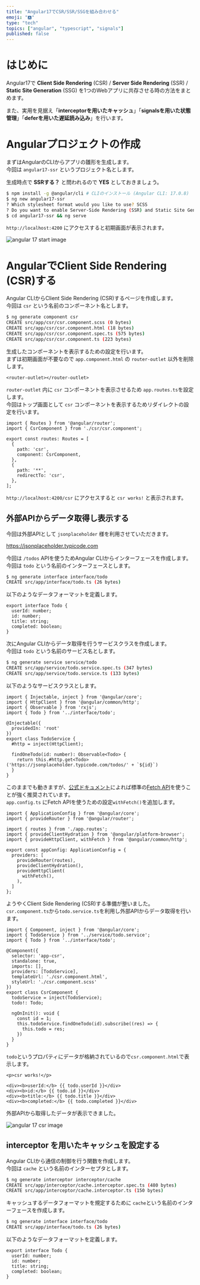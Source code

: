 ```yaml
---
title: "Angular17でCSR/SSR/SSGを組み合わせる"
emoji: "🅰️"
type: "tech"
topics: ["angular", "typescript", "signals"]
published: false
---
```


# はじめに
Angular17で **Client Side Rendering** (CSR) / **Server Side Rendering** (SSR) / **Static Site Generation** (SSG) を1つのWebアプリに共存させる時の方法をまとめます。

また、実用を見据え「**interceptorを用いたキャッシュ**」「**signalsを用いた状態管理**」「**deferを用いた遅延読み込み**」を行います。  

# Angularプロジェクトの作成
まずはAngularのCLIからアプリの雛形を生成します。  
今回は `angular17-ssr` というプロジェクト名とします。  

生成時点で **SSRする？** と問われるので **YES** としておきましょう。  

```sh
$ npm install -g @angular/cli # CLIのインストール (Angular CLI: 17.0.8)
$ ng new angular17-ssr
? Which stylesheet format would you like to use? SCSS
? Do you want to enable Server-Side Rendering (SSR) and Static Site Generation (SSG/Prerendering)? Yes
$ cd angular17-ssr && ng serve
```

`http://localhost:4200` にアクセスすると初期画面が表示されます。  

![angular 17 start image](/images/angular17-start.png)

# AngularでClient Side Rendering (CSR)する
Angular CLIからClient Side Rendering (CSR)するページを作成します。  
今回は `csr` という名前のコンポーネント名とします。  

```sh
$ ng generate component csr
CREATE src/app/csr/csr.component.scss (0 bytes)
CREATE src/app/csr/csr.component.html (18 bytes)
CREATE src/app/csr/csr.component.spec.ts (575 bytes)
CREATE src/app/csr/csr.component.ts (223 bytes)
```

生成したコンポーネントを表示するための設定を行います。  
まずは初期画面が不要なので `app.component.html` の `router-outlet` 以外を削除します。  

```html: app.component.html
<router-outlet></router-outlet>
```

`router-outlet` 内に `csr` コンポーネントを表示させるため `app.routes.ts`を設定します。  
今回はトップ画面として `csr` コンポーネントを表示するためリダイレクトの設定を行います。  

```ts: app.routes.ts
import { Routes } from '@angular/router';
import { CsrComponent } from './csr/csr.component';

export const routes: Routes = [
  {
    path: 'csr',
    component: CsrComponent,
  },
  {
    path: '**',
    redirectTo: 'csr',
  },
];
```

`http://localhost:4200/csr` にアクセスすると `csr works!` と表示されます。  

## 外部APIからデータ取得し表示する
今回は外部APIとして `jsonplaceholder` 様を利用させていただきます。  

https://jsonplaceholder.typicode.com

今回は `/todos` APIを使うためAngular CLIからインターフェースを作成します。  
今回は `todo` という名前のインターフェースとします。  

```sh
$ ng generate interface interface/todo
CREATE src/app/interface/todo.ts (26 bytes)
```

以下のようなデータフォーマットを定義します。  

```ts: interface/todo.ts
export interface Todo {
  userId: number;
  id: number;
  title: string;
  completed: boolean;
}
```

次にAngular CLIからデータ取得を行うサービスクラスを作成します。  
今回は `todo` という名前のサービス名とします。  

```sh
$ ng generate service service/todo
CREATE src/app/service/todo.service.spec.ts (347 bytes)
CREATE src/app/service/todo.service.ts (133 bytes)
```

以下のようなサービスクラスとします。

```ts: service/todo.service.ts
import { Injectable, inject } from '@angular/core';
import { HttpClient } from '@angular/common/http';
import { Observable } from 'rxjs';
import { Todo } from '../interface/todo';

@Injectable({
  providedIn: 'root'
})
export class TodoService {
  #http = inject(HttpClient);

  findOneTodo(id: number): Observable<Todo> {
    return this.#http.get<Todo>('https://jsonplaceholder.typicode.com/todos/' + `${id}`)
  }
}
```

このままでも動きますが、[公式ドキュメント](https://angular.io/api/common/http/provideHttpClient#description)によれば標準の[Fetch API](https://developer.mozilla.org/en-US/docs/Web/API/Fetch_API)を使うことが強く推奨されています。  
`app.config.ts` にFetch APIを使うための設定`withFetch()`を追加します。  

```ts: app.config.ts
import { ApplicationConfig } from '@angular/core';
import { provideRouter } from '@angular/router';

import { routes } from './app.routes';
import { provideClientHydration } from '@angular/platform-browser';
import { provideHttpClient, withFetch } from '@angular/common/http';

export const appConfig: ApplicationConfig = {
  providers: [
    provideRouter(routes),
    provideClientHydration(),
    provideHttpClient(
      withFetch(),
    ),
  ]
};
```

ようやくClient Side Rendering (CSR)する準備が整いました。  
`csr.component.ts`から`todo.service.ts`を利用し外部APIからデータ取得を行います。  

```ts: csr/csr.component.ts
import { Component, inject } from '@angular/core';
import { TodoService } from '../service/todo.service';
import { Todo } from '../interface/todo';

@Component({
  selector: 'app-csr',
  standalone: true,
  imports: [],
  providers: [TodoService],
  templateUrl: './csr.component.html',
  styleUrl: './csr.component.scss'
})
export class CsrComponent {
  todoService = inject(TodoService);
  todo!: Todo;

  ngOnInit(): void {
    const id = 1;
    this.todoService.findOneTodo(id).subscribe((res) => {
      this.todo = res;
    })
  }
}
```

`todo`というプロパティにデータが格納されているので`csr.component.html`で表示します。

```html: csr/csr.component.html
<p>csr works!</p>

<div><b>userId:</b> {{ todo.userId }}</div>
<div><b>id:</b> {{ todo.id }}</div>
<div><b>title:</b> {{ todo.title }}</div>
<div><b>completed:</b> {{ todo.completed }}</div>
```

外部APIから取得したデータが表示できました。  

![angular 17 csr image](/images/angular17-csr.png)

## interceptor を用いたキャッシュを設定する
Angular CLIから通信の制御を行う関数を作成します。  
今回は `cache` という名前のインターセプタとします。  

```sh
$ ng generate interceptor interceptor/cache
CREATE src/app/interceptor/cache.interceptor.spec.ts (480 bytes)
CREATE src/app/interceptor/cache.interceptor.ts (150 bytes)
```

キャッシュするデータフォーマットを規定するために `cache`という名前のインターフェースを作成します。  

```sh
$ ng generate interface interface/todo
CREATE src/app/interface/todo.ts (26 bytes)
```

以下のようなデータフォーマットを定義します。  

```ts: interface/todo.ts
export interface Todo {
  userId: number;
  id: number;
  title: string;
  completed: boolean;
}
```

